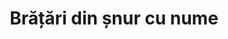 ---
layout: post
title: "Brățări din șnur cu nume"
description: "Brățări din șnur cu nume"
img: "/assets/img/bratari-din-snur-cu-nume.jpg"
img2: "/assets/img/bratari-din-snur-cu-nume-2.jpg"
sizes: "copii/adulti"
colors: "diverse"
price: 10.00 -12.00 RON / buc"
comment: "90.00 - 108.00 RON / 10 buc"
vertical: true
---